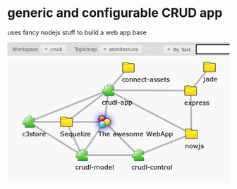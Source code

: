 # generic and configurable CRUD app

uses fancy nodejs stuff to build a web app base

![crudl-app archtecture](architecture.png)
